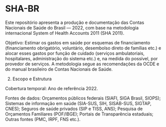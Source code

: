 # SHA-BR

Este repositório apresenta a produção e documentação das Contas Nacionais de Saúde do Brasil — 2022, com base na metodologia internacional System of Health Accounts 2011 (SHA 2011).

Objetivo: Estimar os gastos em saúde por esquemas de financiamento (financiamento obrigatório, voluntário, desembolso direto de famílias etc.) e alocar esses gastos por função de cuidado (serviços ambulatoriais, hospitalares, administração do sistema etc.) e, na medida do possível, por provedor de serviços. A metodologia segue as recomendações da OCDE e do manual brasileiro de Contas Nacionais de Saúde.

2. Escopo e Estrutura

Cobertura temporal: Ano de referência 2022.

Fontes de dados:
Orçamentos públicos federais (SIAFI, SIGA Brasil, SIOPS);
Sistemas de informação em saúde (SIA-SUS, SIH, SISAB-SUS, SIGTAP, CNES);
Seguros de saúde privados (SIP e TISS, ANS);
Pesquisa de Orçamentos Familiares (POF/IBGE);
Portais de Transparência estaduais;
Outras fontes (PMC, IRPF, FNS etc.).
